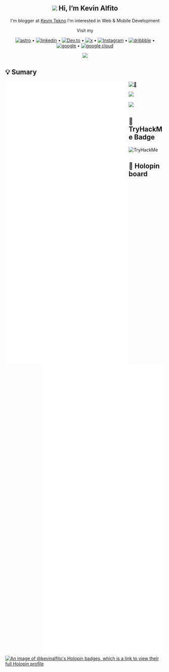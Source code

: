 <h2 align="center"> <img src="https://media.giphy.com/media/hvRJCLFzcasrR4ia7z/giphy.gif" width="25px" /> Hi, I’m <b> Kevin Alfito</b><br></h2>

<p align="center">I'm blogger at <a href="https://www.kevintekno.com">Kevin Tekno</a> I’m interested in Web & Mobile Development</p>
<p align="center"> Visit my </p>


<p align="center">
    <a href='https://portofolio.kevintekno.com/' target="_blank"><img alt='astro' src='https://img.shields.io/badge/Portofolio-100000?style=flat&logo=astro&logoColor=F75A01&labelColor=000000&color=000000'/></a> •
    <a href='https://www.linkedin.com/in/kevin-alfito' target="_blank"><img alt='linkedin' src='https://img.shields.io/badge/LinkedIn-100000?style=flat&logo=linkedin&logoColor=white&labelColor=0077B5&color=0077B5'/></a> •
    <a href='https://dev.to/kevinalfito69' target="_blank"><img alt='Dev.to' src='https://img.shields.io/badge/Dev.to-100000?style=flat&logo=Dev.to&logoColor=white&labelColor=black&color=black'/></a> •
    <a href='https://twitter.com/kevin_alfito' target="_blank"><img alt='x' src='https://img.shields.io/badge/Twitter-100000?style=flat&logo=x&logoColor=white&labelColor=000000&color=000000'/></a> •
    <a href='https://instagram.com/kevin.tekno' target="_blank"><img alt='Instagram' src='https://img.shields.io/badge/Instagram-100000?style=flat&logo=Instagram&logoColor=E4405F&labelColor=000000&color=000000'/></a> •
    <a href='https://dribbble.com/kevinalfito' target="_blank"><img alt='dribbble' src='https://img.shields.io/badge/Dribbble-100000?style=flat&logo=dribbble&logoColor=B8509A&labelColor=FFABE7&color=FFABE7'/></a> •
    <a href='https://g.dev/kevin-alfito' target="_blank"><img alt='google' src='https://img.shields.io/badge/G.Dev-100000?style=flat&logo=google&logoColor=4081EC&labelColor=FFFFFF&color=FFFFFF'/></a> • 
    <a href='https://www.cloudskillsboost.google/public_profiles/488ae410-4397-4c7d-b543-1e4d0b37d280' target="_blank"><img alt='google cloud' src='https://img.shields.io/badge/Google_Cloud Skills Boost-100000?style=flat&logo=google cloud&logoColor=E34133&labelColor=FFFFFF&color=FFFFFF'/></a>

   
   
</p>
<p align="center">
    <img src="https://media.giphy.com/media/Y4bzv6DYbYzy8jDnoW/giphy.gif" width="120px"/>
</p>

## 💡 Sumary
[<img align="left" width="390" alt="🦑" src="/general.svg"/>](#)
[<img align="right" width="390" alt="🦑" src="/medias.svg"/>](#)
[<img align="right" width="390"  alt="🦑" src="https://github.com/kevinalfito69/kevinalfito69/blob/main/achievements.svg"/>](#)
[<img align="right" width="390" alt="🦑" src="/sponsors.svg">](https://github.com/sponsors/kevinalfito69)

[<img width="100%" height="1" alt="🦑" src="https://gist.githubusercontent.com/lowlighter/3c6eaedf50273adfb7a510822672f570/raw/placeholder.svg">](#)

[![](https://visitcount.itsvg.in/api?id=kevinalfito69&label=Profile%20Views&color=12&icon=5&pretty=true)](https://visitcount.itsvg.in)
<p>
<img  src="https://media.tenor.com/pPKOYQpTO8AAAAAM/monkey-developer.gif" width="200px"/>
</p>


## 🌌 TryHackMe Badge

<img align="center" src="https://tryhackme-badges.s3.amazonaws.com/kevinalfito.png" alt="TryHackMe"/>

  


 ## 📛 Holopin board
[![An image of @kevinalfito's Holopin badges, which is a link to view their full Holopin profile](https://holopin.me/kevinalfito)](https://holopin.io/@kevinalfito)


